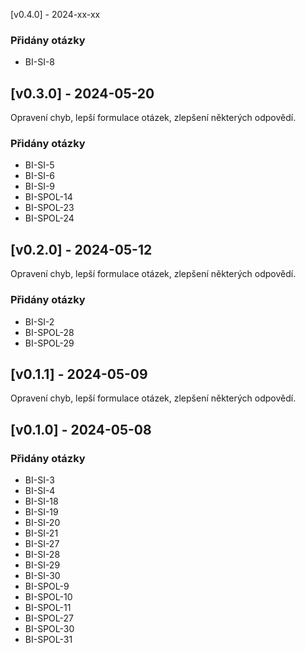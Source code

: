 [v0.4.0] - 2024-xx-xx

### Přidány otázky
- BI-SI-8

## [v0.3.0] - 2024-05-20

Opravení chyb, lepší formulace otázek, zlepšení některých odpovědí.
### Přidány otázky
- BI-SI-5
- BI-SI-6
- BI-SI-9
- BI-SPOL-14
- BI-SPOL-23
- BI-SPOL-24
## [v0.2.0] - 2024-05-12

Opravení chyb, lepší formulace otázek, zlepšení některých odpovědí.
### Přidány otázky
- BI-SI-2
- BI-SPOL-28
- BI-SPOL-29
## [v0.1.1] - 2024-05-09

Opravení chyb, lepší formulace otázek, zlepšení některých odpovědí.
## [v0.1.0] - 2024-05-08

### Přidány otázky
- BI-SI-3
- BI-SI-4
- BI-SI-18
- BI-SI-19
- BI-SI-20
- BI-SI-21
- BI-SI-27
- BI-SI-28
- BI-SI-29
- BI-SI-30
- BI-SPOL-9
- BI-SPOL-10
- BI-SPOL-11
- BI-SPOL-27
- BI-SPOL-30
- BI-SPOL-31
